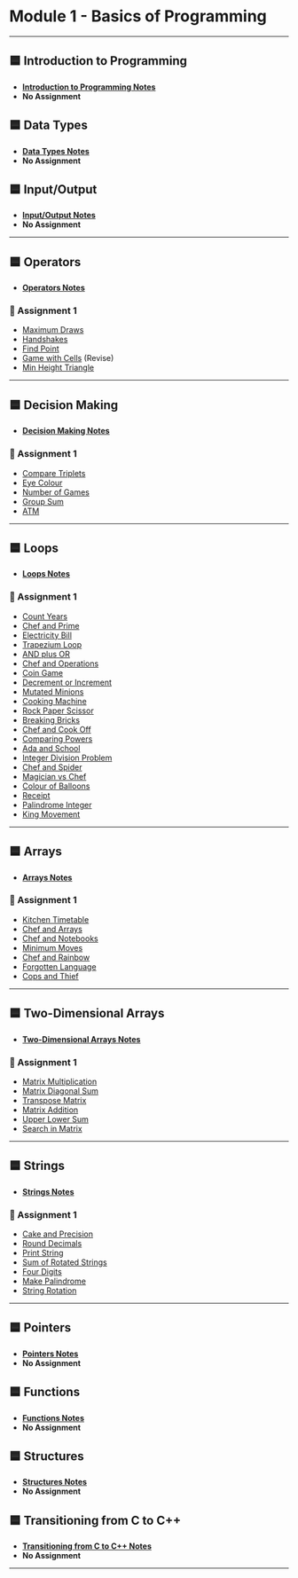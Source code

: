 # Module 1 - Basics of Programming

---

## 🟦 Introduction to Programming
- **[Introduction to Programming Notes](Module%201/Notes/Introduction%20to%20Programming%20Notes.md)**
- **No Assignment**

## 🟦 Data Types
- **[Data Types Notes](Module%201/Notes/Data%20Types%20Notes.md)**
- **No Assignment**

## 🟦 Input/Output
- **[Input/Output Notes](Module%201/Notes/Input%20Output%20Notes.md)**
- **No Assignment**

---

## 🟦 Operators
- **[Operators Notes](Module%201/Notes/Operators%20Notes.md)**

### 📑 Assignment 1
  - [Maximum Draws](Module%201/Maximum%20Draws.md)
  - [Handshakes](Module%201/Handshakes.md)
  - [Find Point](Module%201/Find%20Point.md)
  - [Game with Cells](Module%201/Game%20with%20Cells.md) (Revise)
  - [Min Height Triangle](Module%201/Min%20Height%20Triangle.md)

---

## 🟦 Decision Making
- **[Decision Making Notes](Module%201/Notes/Decision%20Making%20Notes.md)**

### 📑 Assignment 1
  - [Compare Triplets](Module%201/Compare%20Triplets.md)
  - [Eye Colour](Module%201/Eye%20Colour.md)
  - [Number of Games](Module%201/Number%20of%20Games.md)
  - [Group Sum](Module%201/Group%20Sum.md)
  - [ATM](Module%201/ATM.md)

---

## 🟦 Loops
- **[Loops Notes](Module%201/Notes/Loops%20Notes.md)**

### 📑 Assignment 1
  - [Count Years](Module%201/Count%20Years.md)
  - [Chef and Prime](Module%201/Chef%20and%20Prime.md)
  - [Electricity Bill](Module%201/Electricity%20Bill.md)
  - [Trapezium Loop](Module%201/Trapezium%20Loop.md)
  - [AND plus OR](Module%201/AND%20plus%20OR.md)
  - [Chef and Operations](Module%201/Chef%20and%20Operations.md)
  - [Coin Game](Module%201/Coin%20Game.md)
  - [Decrement or Increment](Module%201/Decrement%20or%20Increment.md)
  - [Mutated Minions](Module%201/Mutated%20Minions.md)
  - [Cooking Machine](Module%201/Cooking%20Machine.md)
  - [Rock Paper Scissor](Module%201/Rock%20Paper%20Scissor.md)
  - [Breaking Bricks](Module%201/Breaking%20Bricks.md)
  - [Chef and Cook Off](Module%201/Chef%20and%20Cook%20Off.md)
  - [Comparing Powers](Module%201/Comparing%20Powers.md)
  - [Ada and School](Module%201/Ada%20and%20School.md)
  - [Integer Division Problem](Module%201/Integer%20Division%20Problem.md)
  - [Chef and Spider](Module%201/Chef%20and%20Spider.md)
  - [Magician vs Chef](Module%201/Magician%20vs%20Chef.md)
  - [Colour of Balloons](Module%201/Colour%20of%20Balloons.md)
  - [Receipt](Module%201/Receipt.md)
  - [Palindrome Integer](Module%201/Palindrome%20Integer.md)
  - [King Movement](Module%201/King%20Movement.md)

---

## 🟦 Arrays
- **[Arrays Notes](Module%201/Notes/Arrays%20Notes.md)**

### 📑 Assignment 1  
  - [Kitchen Timetable](Module%201/Kitchen%20Timetable.md)
  - [Chef and Arrays](Module%201/Chef%20and%20Arrays.md)
  - [Chef and Notebooks](Module%201/Chef%20and%20Notebooks.md)
  - [Minimum Moves](Module%201/Minimum%20Moves.md)
  - [Chef and Rainbow](Module%201/Chef%20and%20Rainbow.md)
  - [Forgotten Language](Module%201/Forgotten%20Language.md)
  - [Cops and Thief](Module%201/Cops%20and%20Thief.md)

---

## 🟦 Two-Dimensional Arrays 
- **[Two-Dimensional Arrays Notes](Module%201/Notes/Two-Dimensional%20Arrays%20Notes.md)**

### 📑 Assignment 1  
  - [Matrix Multiplication](Module%201/Matrix%20Multiplication.md)
  - [Matrix Diagonal Sum](Module%201/Matrix%20Diagonal%20Sum.md)
  - [Transpose Matrix](Module%201/Transpose%20Matrix.md)
  - [Matrix Addition](Module%201/Matrix%20Addition.md)
  - [Upper Lower Sum](Module%201/Upper%20Lower%20Sum.md)
  - [Search in Matrix](Module%201/Search%20in%20Matrix.md)

---

## 🟦 Strings 
- **[Strings Notes](Module%201/Notes/Strings%20Notes.md)**

### 📑 Assignment 1   
  - [Cake and Precision](Module%201/Cake%20and%20Precision.md)
  - [Round Decimals](Module%201/Round%20Decimals.md)
  - [Print String](Module%201/Print%20String.md)
  - [Sum of Rotated Strings](Module%201/Sum%20of%20Rotated%20Strings.md)
  - [Four Digits](Module%201/Four%20Digits.md)
  - [Make Palindrome](Module%201/Make%20Palindrome.md)
  - [String Rotation](Module%201/String%20Rotation.md)

---

## 🟦 Pointers
- **[Pointers Notes](Module%201/Notes/Pointers%20Notes.md)**
- **No Assignment**

## 🟦 Functions
- **[Functions Notes](Module%201/Notes/Functions%20Notes.md)**
- **No Assignment**

## 🟦 Structures
- **[Structures Notes](Module%201/Notes/Structures%20Notes.md)**
- **No Assignment**

## 🟦 Transitioning from C to C++
- **[Transitioning from C to C++ Notes](Module%201/Notes/Transitioning%20from%20C%20to%20C++%20Notes.md)**
- **No Assignment**

---
